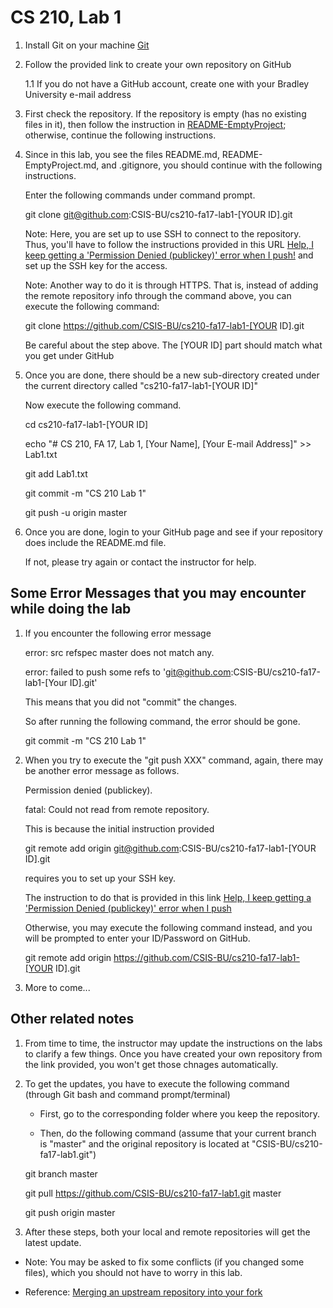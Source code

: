 # CS 210, Lab 1

1. Install Git on your machine [Git](https://git-scm.com/)

1. Follow the provided link to create your own repository on GitHub

    1.1 If you do not have a GitHub account, create one with your Bradley University e-mail address

1. First check the repository. If the repository is empty (has no existing files in it), then follow the instruction in [README-EmptyProject](README-EmptyProject.md); otherwise, continue the following instructions.

1. Since in this lab, you see the files README.md, README-EmptyProject.md, and .gitignore, you should continue with the following instructions.

    Enter the following commands under command prompt.

    git clone git@github.com:CSIS-BU/cs210-fa17-lab1-[YOUR ID].git

    Note: Here, you are set up to use SSH to connect to the repository. Thus, you'll have to follow the instructions provided in this URL [Help, I keep getting a 'Permission Denied (publickey)' error when I push!](https://gist.github.com/adamjohnson/5682757) and set up the SSH key for the access.

    Note: Another way to do it is through HTTPS. That is, instead of adding the remote repository info through the command above, you can execute the following command:

    git clone https://github.com/CSIS-BU/cs210-fa17-lab1-[YOUR ID].git

    Be careful about the step above. The [YOUR ID] part should match what you get under GitHub

1. Once you are done, there should be a new sub-directory created under the current directory called "cs210-fa17-lab1-[YOUR ID]"

    Now execute the following command.

    cd cs210-fa17-lab1-[YOUR ID]

    echo "# CS 210, FA 17, Lab 1, [Your Name], [Your E-mail Address]" >> Lab1.txt

    git add Lab1.txt

    git commit -m "CS 210 Lab 1"

    git push -u origin master

1. Once you are done, login to your GitHub page and see if your repository does include the README.md file.

    If not, please try again or contact the instructor for help.

## Some Error Messages that you may encounter while doing the lab

1. If you encounter the following error message

    error: src refspec master does not match any.

    error: failed to push some refs to 'git@github.com:CSIS-BU/cs210-fa17-lab1-[Your ID].git'

    This means that you did not "commit" the changes.

    So after running the following command, the error should be gone.

    git commit -m "CS 210 Lab 1"

1. When you try to execute the "git push XXX" command, again, there may be another error message as follows.

    Permission denied (publickey).

    fatal: Could not read from remote repository.

    This is because the initial instruction provided

    git remote add origin git@github.com:CSIS-BU/cs210-fa17-lab1-[YOUR ID].git

    requires you to set up your SSH key.

    The instruction to do that is provided in this link [Help, I keep getting a 'Permission Denied (publickey)' error when I push](https://gist.github.com/adamjohnson/5682757)

    Otherwise, you may execute the following command instead, and you will be prompted to enter your ID/Password on GitHub.

    git remote add origin https://github.com/CSIS-BU/cs210-fa17-lab1-[YOUR ID].git

1. More to come...

## Other related notes

1. From time to time, the instructor may update the instructions on the labs to clarify a few things. Once you have created your own repository from the link provided, you won't get those chnages automatically.

1. To get the updates, you have to execute the following command (through Git bash and command prompt/terminal)

    * First, go to the corresponding folder where you keep the repository.

    * Then, do the following command (assume that your current branch is "master" and the original repository is located at "CSIS-BU/cs210-fa17-lab1.git")

    git branch master

    git pull https://github.com/CSIS-BU/cs210-fa17-lab1.git master

    git push origin master

1. After these steps, both your local and remote repositories will get the latest update.

* Note: You may be asked to fix some conflicts (if you changed some files), which you should not have to worry in this lab.

* Reference: [Merging an upstream repository into your fork](https://help.github.com/articles/merging-an-upstream-repository-into-your-fork/)
